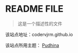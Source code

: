 # README FILE

> 这是一个描述性的文件

该站点地址：codervjrm.github.io

该站点所用主题：
[Pudhina](https://github.com/Knhash/Pudhina)

